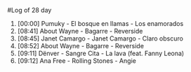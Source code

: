 #Log of 28 day

1. [00:00] Pumuky - El bosque en llamas - Los enamorados
1. [08:41] About Wayne - Bagarre - Reverside
1. [08:45] Janet Camargo - Janet Camargo - Claro obscuro
1. [08:52] About Wayne - Bagarre - Reverside
1. [09:11] Dënver - Sangre Cita - La lava (feat. Fanny Leona)
1. [09:12] Ana Free - Rolling Stones - Angie
